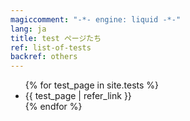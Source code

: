 ```yaml
---
magiccomment: "-*- engine: liquid -*-"
lang: ja
title: test ページたち
ref: list-of-tests
backref: others
---
```


<ul>
  {% for test_page in site.tests %}
    <li>
      {{ test_page | refer_link }}
    </li>
  {% endfor %}
</ul>
